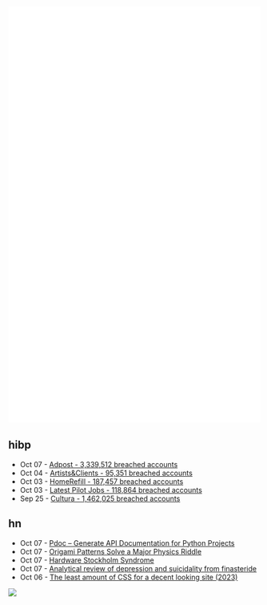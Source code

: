![Metrics](https://raw.githubusercontent.com/phixion/phixion/master/metrics.svg)

## hibp

<!--
for https://github.com/phixion/phixion/blob/main/.github/workflows/feeds.yml
-->
<!--START_SECTION:haveibeenpwnd-->
- Oct 07 - [Adpost - 3,339,512 breached accounts](https://haveibeenpwned.com/Breach/Adpost)
- Oct 04 - [Artists&Clients - 95,351 breached accounts](https://haveibeenpwned.com/Breach/ArtistsNClients)
- Oct 03 - [HomeRefill - 187,457 breached accounts](https://haveibeenpwned.com/Breach/HomeRefill)
- Oct 03 - [Latest Pilot Jobs - 118,864 breached accounts](https://haveibeenpwned.com/Breach/LatestPilotJobs)
- Sep 25 - [Cultura - 1,462,025 breached accounts](https://haveibeenpwned.com/Breach/Cultura)
<!--END_SECTION:haveibeenpwnd-->

## hn

<!--
for https://github.com/phixion/phixion/blob/main/.github/workflows/feeds.yml
-->
<!--START_SECTION:hn-->
- Oct 07 - [Pdoc – Generate API Documentation for Python Projects](https://pdoc.dev/)
- Oct 07 - [Origami Patterns Solve a Major Physics Riddle](https://www.quantamagazine.org/origami-patterns-solve-a-major-physics-riddle-20251006/)
- Oct 07 - [Hardware Stockholm Syndrome](https://programmingsimplicity.substack.com/p/hardware-stockholm-syndrome)
- Oct 07 - [Analytical review of depression and suicidality from finasteride](https://www.psychiatrist.com/jcp/analytical-review-depression-suicidality-finasteride/)
- Oct 06 - [The least amount of CSS for a decent looking site (2023)](https://thecascade.dev/article/least-amount-of-css/)
<!--END_SECTION:hn-->

<!--
for https://yhype.me
-->
![](https://hit.yhype.me/github/profile?user_id=13013670)
